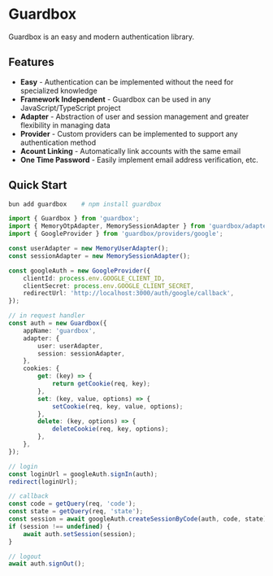 # Guardbox

Guardbox is an easy and modern authentication library.

## Features

- **Easy** - Authentication can be implemented without the need for specialized knowledge
- **Framework Independent** - Guardbox can be used in any JavaScript/TypeScript project
- **Adapter** - Abstraction of user and session management and greater flexibility in managing data
- **Provider** - Custom providers can be implemented to support any authentication method
- **Acount Linking** - Automatically link accounts with the same email
- **One Time Password** - Easily implement email address verification, etc.

## Quick Start

```bash
bun add guardbox    # npm install guardbox
```

```ts
import { Guardbox } from 'guardbox';
import { MemoryOtpAdapter, MemorySessionAdapter } from 'guardbox/adapters/memory';
import { GoogleProvider } from 'guardbox/providers/google';

const userAdapter = new MemoryUserAdapter();
const sessionAdapter = new MemorySessionAdapter();

const googleAuth = new GoogleProvider({
    clientId: process.env.GOOGLE_CLIENT_ID,
    clientSecret: process.env.GOOGLE_CLIENT_SECRET,
    redirectUrl: 'http://localhost:3000/auth/google/callback',
});

// in request handler
const auth = new Guardbox({
    appName: 'guardbox',
    adapter: {
        user: userAdapter,
        session: sessionAdapter,
    },
    cookies: {
        get: (key) => {
            return getCookie(req, key);
        },
        set: (key, value, options) => {
            setCookie(req, key, value, options);
        },
        delete: (key, options) => {
            deleteCookie(req, key, options);
        },
    },
});

// login
const loginUrl = googleAuth.signIn(auth);
redirect(loginUrl);

// callback
const code = getQuery(req, 'code');
const state = getQuery(req, 'state');
const session = await googleAuth.createSessionByCode(auth, code, state);
if (session !== undefined) {
    await auth.setSession(session);
}

// logout
await auth.signOut();
```
